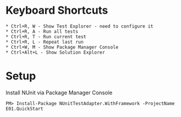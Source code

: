 ﻿Keyboard Shortcuts
==================

	* Ctrl+R, W - Show Test Explorer - need to configure it
	* Ctrl+R, A - Run all tests
	* Ctrl+R, T - Run current test
	* Ctrl+R, L - Repeat last run
	* Ctrl+W, M - Show Package Manager Console
	* Ctrl+Alt+L - Show Solution Explorer


Setup
=====

Install NUnit via Package Manager Console

	PM> Install-Package NUnitTestAdapter.WithFramework -ProjectName E01.QuickStart


